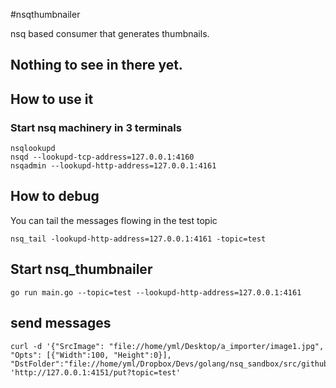#nsqthumbnailer

nsq based consumer that  generates thumbnails.

## Nothing to see in there yet.

## How to use it

### Start nsq machinery in 3 terminals

```
nsqlookupd 
nsqd --lookupd-tcp-address=127.0.0.1:4160
nsqadmin --lookupd-http-address=127.0.0.1:4161
```

## How to debug

You can tail the messages flowing in the test topic

```
nsq_tail -lookupd-http-address=127.0.0.1:4161 -topic=test
```

## Start nsq_thumbnailer

```
go run main.go --topic=test --lookupd-http-address=127.0.0.1:4161
```

## send messages

```
curl -d '{"SrcImage": "file://home/yml/Desktop/a_importer/image1.jpg", "Opts": [{"Width":100, "Height":0}], "DstFolder":"file://home/yml/Dropbox/Devs/golang/nsq_sandbox/src/github.com/yml/nsqthumbnailer"}' 'http://127.0.0.1:4151/put?topic=test'
```
